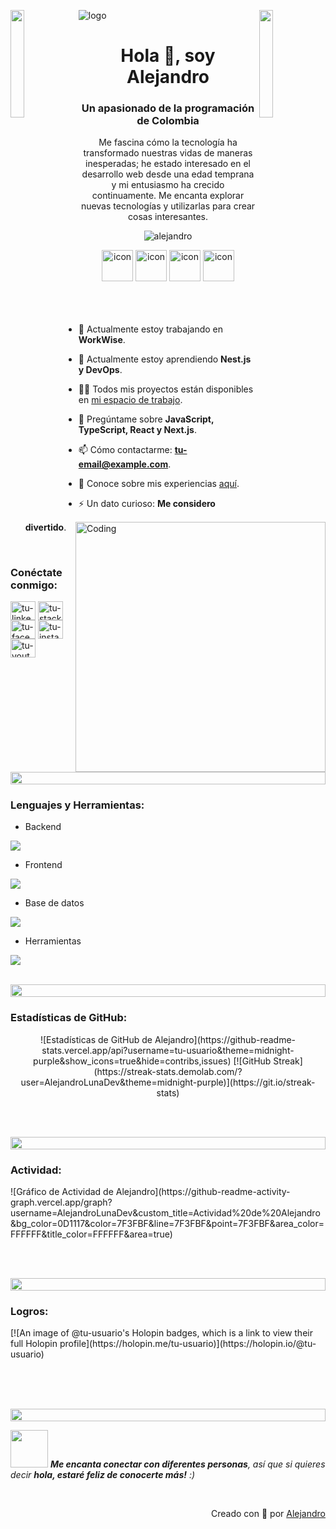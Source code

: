 ![logo](supun-new.png)
<img align="left" src="https://user-images.githubusercontent.com/65187002/144930161-2f783401-8d27-4fdf-a2f7-cc0ba32f1f1f.gif" width="21%" style="display:inline;"><img align="right" src="https://user-images.githubusercontent.com/65187002/144930161-2f783401-8d27-4fdf-a2f7-cc0ba32f1f1f.gif" width="21%" style="display:inline;">

<h1 align="center">Hola 👋, soy Alejandro</h1>
<h3 align="center">Un apasionado de la programación de Colombia</h3>
<p align="center">Me fascina cómo la tecnología ha transformado nuestras vidas de maneras inesperadas; he estado interesado en el desarrollo web desde una edad temprana y mi entusiasmo ha crecido continuamente. Me encanta explorar nuevas tecnologías y utilizarlas para crear cosas interesantes.</p>
<p align="center"> 
 <img src="https://komarev.com/ghpvc/?username=tu-usuario&label=Profile%20views&color=0e75b6&style=flat" alt="alejandro" /> 
</p>

<div align="center">
  <img src="https://techstack-generator.vercel.app/js-icon.svg" alt="icon" width="50" height="50" />
  <img src="https://techstack-generator.vercel.app/ts-icon.svg" alt="icon" width="50" height="50" />
  <img src="https://techstack-generator.vercel.app/react-icon.svg" alt="icon" width="50" height="50" />
  <img src="https://techstack-generator.vercel.app/nextjs-icon.svg" alt="icon" width="50" height="50" />
</div>

<br>

<img align="right" alt="Coding" width="400" src="https://user-images.githubusercontent.com/74038190/229223263-cf2e4b07-2615-4f87-9c38-e37600f8381a.gif">
<br><br>

- 🔭 Actualmente estoy trabajando en **WorkWise**.

- 🌱 Actualmente estoy aprendiendo **Nest.js y DevOps**.

- 👨‍💻 Todos mis proyectos están disponibles en [mi espacio de trabajo](http://tu-url-de-proyectos).

- 💬 Pregúntame sobre **JavaScript, TypeScript, React y Next.js**.

- 📫 Cómo contactarme: **tu-email@example.com**.

- 📄 Conoce sobre mis experiencias [aquí](http://tu-url-de-experiencias).

- ⚡ Un dato curioso: **Me considero divertido**.

<br>
<h3 align="left">Conéctate conmigo:</h3>
<p align="left">
<a href="https://linkedin.com/in/tu-linkedin" target="blank"><img align="center" src="https://raw.githubusercontent.com/rahuldkjain/github-profile-readme-generator/master/src/images/icons/Social/linked-in-alt.svg" alt="tu-linkedin" height="30" width="40" /></a>
<a href="https://stackoverflow.com/users/tu-stackoverflow" target="blank"><img align="center" src="https://raw.githubusercontent.com/rahuldkjain/github-profile-readme-generator/master/src/images/icons/Social/stack-overflow.svg" alt="tu-stackoverflow" height="30" width="40" /></a>
<a href="https://fb.com/tu-facebook" target="blank"><img align="center" src="https://raw.githubusercontent.com/rahuldkjain/github-profile-readme-generator/master/src/images/icons/Social/facebook.svg" alt="tu-facebook" height="30" width="40" /></a>
<a href="https://instagram.com/tu-instagram" target="blank"><img align="center" src="https://raw.githubusercontent.com/rahuldkjain/github-profile-readme-generator/master/src/images/icons/Social/instagram.svg" alt="tu-instagram" height="30" width="40" /></a>
<a href="https://www.youtube.com/tu-youtube" target="blank"><img align="center" src="https://raw.githubusercontent.com/rahuldkjain/github-profile-readme-generator/master/src/images/icons/Social/youtube.svg" alt="tu-youtube" height="30" width="40" /></a>
</p>
<br>

<img src="https://i.imgur.com/dBaSKWF.gif" height="20" width="100%">

<h3 align="left">Lenguajes y Herramientas:</h3>

- Backend
<p align="left">
  <a href="https://skillicons.dev">
    <img src="https://skillicons.dev/icons?i=nodejs,express,nestjs" />
  </a>
</p>

- Frontend
<p align="left">
  <a href="https://skillicons.dev">
    <img src="https://skillicons.dev/icons?i=ts,js,react,nextjs" />
  </a>
</p>

- Base de datos
<p align="left">
  <a href="https://skillicons.dev">
    <img src="https://skillicons.dev/icons?i=mongodb,mysql" />
  </a>
</p>

- Herramientas
<p align="left">
  <a href="https://skillicons.dev">
    <img src="https://skillicons.dev/icons?i=git,github,docker,postman,vscode" />
  </a>
</p>

<br/>

<img src="https://i.imgur.com/dBaSKWF.gif" height="20" width="100%">

<h3 align="left">Estadísticas de GitHub:</h3>
<div align="center">
![Estadísticas de GitHub de Alejandro](https://github-readme-stats.vercel.app/api?username=tu-usuario&theme=midnight-purple&show_icons=true&hide=contribs,issues)
[![GitHub Streak](https://streak-stats.demolab.com/?user=AlejandroLunaDev&theme=midnight-purple)](https://git.io/streak-stats)
</div>

<br><br>

<img src="https://i.imgur.com/dBaSKWF.gif" height="20" width="100%">

<h3 align="left">Actividad:</h3>
![Gráfico de Actividad de Alejandro](https://github-readme-activity-graph.vercel.app/graph?username=AlejandroLunaDev&custom_title=Actividad%20de%20Alejandro&bg_color=0D1117&color=7F3FBF&line=7F3FBF&point=7F3FBF&area_color=FFFFFF&title_color=FFFFFF&area=true)

<br><br>

<img src="https://i.imgur.com/dBaSKWF.gif" height="20" width="100%">

<h3 align="left">Logros:</h3>
[![An image of @tu-usuario's Holopin badges, which is a link to view their full Holopin profile](https://holopin.me/tu-usuario)](https://holopin.io/@tu-usuario)

<br><br><br>

<img src="https://i.imgur.com/dBaSKWF.gif" height="20" width="100%">

<img src="https://media.giphy.com/media/LnQjpWaON8nhr21vNW/giphy.gif" width="60"> <em><b>Me encanta conectar con diferentes personas</b>, así que si quieres decir <b>hola, estaré feliz de conocerte más!</b> :)</em>

<br>
<p align="right"> Creado con 🧡 por <a href="http://tu-url-de-proyectos">Alejandro</a></p>
